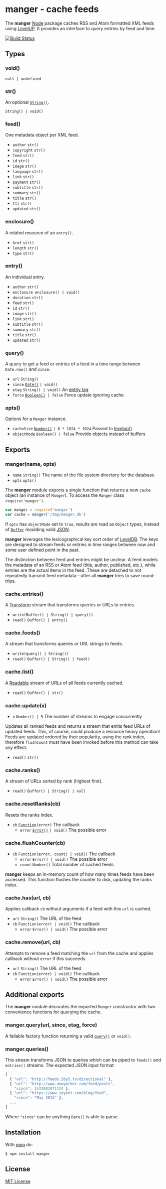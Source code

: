 # manger - cache feeds

The **manger** [Node](http://nodejs.org/) package caches RSS and Atom formatted XML feeds using [LevelUP](https://github.com/rvagg/node-levelup). It provides an interface to query entries by feed and time.

[![Build Status](https://secure.travis-ci.org/michaelnisi/manger.svg)](http://travis-ci.org/michaelnisi/manger)

## Types

### void()

`null | undefined`

### str()

An optional [`String()`](https://developer.mozilla.org/en-US/docs/Web/JavaScript/Reference/Global_Objects/String).

`String() | void()`

### feed()

One metadata object per XML feed.

- `author` `str()`
- `copyright` `str()`
- `feed` `str()`
- `id` `str()`
- `image` `str()`
- `language` `str()`
- `link` `str()`
- `payment` `str()`
- `subtitle` `str()`
- `summary` `str()`
- `title` `str()`
- `ttl` `str()`
- `updated` `str()`

### enclosure()

A related resource of an `entry()`.

- `href` `str()`
- `length` `str()`
- `type` `str()`

### entry()

An individual entry.

- `author` `str()`
- `enclosure enclosure() | void()`
- `duration` `str()`
- `feed` `str()`
- `id` `str()`
- `image` `str()`
- `link` `str()`
- `subtitle` `str()`
- `summary` `str()`
- `title` `str()`
- `updated` `str()`

### query()

A query to get a feed or entries of a feed in a time range between `Date.now()` and `since`.

- `url` `String()`
- `since` [`Date()`](https://developer.mozilla.org/en/docs/Web/JavaScript/Reference/Global_Objects/Date) `| void()`
- `etag` `String() | void()` An [entity tag](http://en.wikipedia.org/wiki/HTTP_ETag)
- `force` [`Boolean()`](https://developer.mozilla.org/en-US/docs/Web/JavaScript/Reference/Global_Objects/Boolean)` | false` Force update ignoring cache

### opts()

Options for a `Manger` instance.

- `cacheSize` [`Number()`](https://developer.mozilla.org/en-US/docs/Web/JavaScript/Reference/Global_Objects/Number) `| 8 * 1024 * 1024` Passed to [levelup()](https://github.com/Level/levelup#ctor)
- `objectMode` `Boolean() | false` Provide objects instead of buffers

## Exports

### manger(name, opts)

- `name` `String()` The name of the file system directory for the database
- `opts` `opts()`

The **manger** module exports a single function that returns a new `cache` object (an instance of `Manger`). To access the `Manger` class `require('manger')`.

```js
var manger = require('manger')
var cache = manger('/tmp/manger.db')
```

If `opts` has `objectMode` set to `true`, results are read as `Object` types, instead of [`Buffer`](https://nodejs.org/api/buffer.html) moulding valid [JSON](http://json.org/).

**manger** leverages the lexicographical key sort order of [LevelDB](http://leveldb.org/). The keys are designed to stream feeds or entries in time ranges between now and some user defined point in the past.

The distinction between feed and entries might be unclear. A feed models the metadata of an RSS or Atom feed (title, author, published, etc.), while entries are the actual items in the feed. These are detached to not repeatedly transmit feed metadata—after all **manger** tries to save round-trips.

### cache.entries()

A [Transform](http://nodejs.org/api/stream.html#stream_class_stream_transform) stream that transforms queries or URLs to entries.

- `write(Buffer() | String() | query())`
- `read()` `Buffer() | entry()`

### cache.feeds()

A stream that transforms queries or URL strings to feeds.

- `write(query() | String())`
- `read()` `Buffer() | String() | feed()`

### cache.list()

A [Readable](http://nodejs.org/api/stream.html#stream_class_stream_readable_1) stream of URLs of all feeds currently cached.

- `read()` `Buffer() | str()`

### cache.update(x)

- `x` `Number() | 5` The number of streams to engage concurrently

Updates all ranked feeds and returns a stream that emits feed URLs of updated feeds. This, of course, could produce a resource heavy operation! Feeds are updated ordered by their popularity, using the rank index, therefore `flushCount` must have been invoked before this method can take any effect.

- `read()` `str()`

### cache.ranks()

A stream of URLs sorted by rank (highest first).

- `read()` `Buffer() | String() | null`

### cache.resetRanks(cb)

Resets the ranks index.

- `cb` [`Function`](https://developer.mozilla.org/en-US/docs/Web/JavaScript/Reference/Global_Objects/Function)`(error)` The callback
  - `error` [`Error()`](https://developer.mozilla.org/en-US/docs/Web/JavaScript/Reference/Global_Objects/Error) `| void()` The possible error

### cache.flushCounter(cb)

- `cb` `Function(error, count) | void()` The callback
  - `error` `Error() | void()` The possible error
  - `count` `Number()` Total number of cached feeds

**manger** keeps an in-memory count of how many times feeds have been accessed. This function flushes the counter to disk, updating the ranks index.

### cache.has(url, cb)

Applies callback `cb` without arguments if a feed with this `url` is cached.

- `url` `String()` The URL of the feed
- `cb` `Function(error) | void()` The callback
  - `error` `Error() | void()` The possible error

### cache.remove(url, cb)

Attempts to remove a feed matching the `url` from the cache and applies callback without `error` if this succeeds.

- `url` `String()` The URL of the feed
- `cb` `Function(error) | void()` The callback
  - `error` `Error() | void()` The possible error

## Additional exports

The **manger** module decorates the exported `Manger` constructor with two convenience functions for querying the cache.

### manger.query(url, since, etag, force)

A failable factory function returning a valid [`query()`](#query) or `void()`.

### manger.queries()

This stream transforms JSON to queries which can be piped to `feeds()` and `entries()` streams. The expected JSON input format:

```js
[
  { "url": "http://feeds.5by5.tv/directional" },
  { "url": "http://www.newyorker.com/feed/posts",
    "since": 1433083971124 },
  { "url": "https://www.joyent.com/blog/feed",
    "since": "May 2015" },
  ...
]
```

Where `"since"` can be anything `Date()` is able to parse.

## Installation

With [npm](https://npmjs.org/package/manger) do:

```
$ npm install manger
```

## License

[MIT License](https://raw.github.com/michaelnisi/manger/master/LICENSE)
